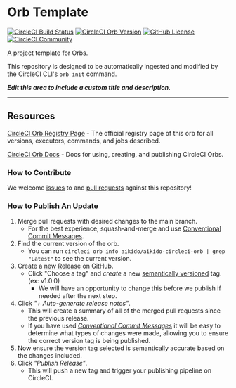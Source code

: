 # Orb Template


[![CircleCI Build Status](https://circleci.com/gh/AikidoSec/aikido-circleci-orb.svg?style=shield "CircleCI Build Status")](https://circleci.com/gh/AikidoSec/aikido-circleci-orb) [![CircleCI Orb Version](https://badges.circleci.com/orbs/aikido/aikido-circleci-orb.svg)](https://circleci.com/developer/orbs/orb/aikido/aikido-circleci-orb) [![GitHub License](https://img.shields.io/badge/license-MIT-lightgrey.svg)](https://raw.githubusercontent.com/AikidoSec/aikido-circleci-orb/master/LICENSE) [![CircleCI Community](https://img.shields.io/badge/community-CircleCI%20Discuss-343434.svg)](https://discuss.circleci.com/c/ecosystem/orbs)



A project template for Orbs.

This repository is designed to be automatically ingested and modified by the CircleCI CLI's `orb init` command.

_**Edit this area to include a custom title and description.**_

---

## Resources

[CircleCI Orb Registry Page](https://circleci.com/developer/orbs/orb/aikido/aikido-circleci-orb) - The official registry page of this orb for all versions, executors, commands, and jobs described.

[CircleCI Orb Docs](https://circleci.com/docs/orb-intro/#section=configuration) - Docs for using, creating, and publishing CircleCI Orbs.

### How to Contribute

We welcome [issues](https://github.com/AikidoSec/aikido-circleci-orb/issues) to and [pull requests](https://github.com/AikidoSec/aikido-circleci-orb/pulls) against this repository!

### How to Publish An Update
1. Merge pull requests with desired changes to the main branch.
    - For the best experience, squash-and-merge and use [Conventional Commit Messages](https://conventionalcommits.org/).
2. Find the current version of the orb.
    - You can run `circleci orb info aikido/aikido-circleci-orb | grep "Latest"` to see the current version.
3. Create a [new Release](https://github.com/AikidoSec/aikido-circleci-orb/releases/new) on GitHub.
    - Click "Choose a tag" and _create_ a new [semantically versioned](http://semver.org/) tag. (ex: v1.0.0)
      - We will have an opportunity to change this before we publish if needed after the next step.
4.  Click _"+ Auto-generate release notes"_.
    - This will create a summary of all of the merged pull requests since the previous release.
    - If you have used _[Conventional Commit Messages](https://conventionalcommits.org/)_ it will be easy to determine what types of changes were made, allowing you to ensure the correct version tag is being published.
5. Now ensure the version tag selected is semantically accurate based on the changes included.
6. Click _"Publish Release"_.
    - This will push a new tag and trigger your publishing pipeline on CircleCI.